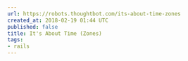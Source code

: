 ```yaml
---
url: https://robots.thoughtbot.com/its-about-time-zones
created_at: 2018-02-19 01:44 UTC
published: false
title: It's About Time (Zones)
tags:
- rails
---
```




